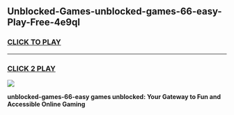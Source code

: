 
## Unblocked-Games-unblocked-games-66-easy-Play-Free-4e9ql
<h3>
<a href="https://premium76.site?title=unblocked-games-66-easy&ref=21A">CLICK TO PLAY</a></h3>
<hr>

<h3>
<a href="https://premium76.site?title=unblocked-games-66-easy&ref=21A">CLICK 2 PLAY</a>
  
</h3>

<a href="https://premium76.site?title=unblocked-games-66-easy&ref=21A"><img src="https://clearcache.store/games.png"></a>


**unblocked-games-66-easy games unblocked: Your Gateway to Fun and Accessible Online Gaming**
